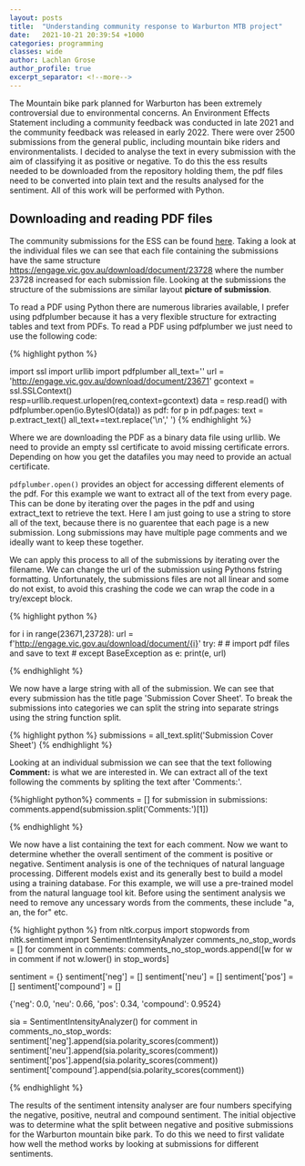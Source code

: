 ```yaml
---
layout: posts
title:  "Understanding community response to Warburton MTB project"
date:   2021-10-21 20:39:54 +1000
categories: programming
classes: wide
author: Lachlan Grose
author_profile: true
excerpt_separator: <!--more--> 
--- 
```

The Mountain bike park planned for Warburton has been extremely controversial due to environmental concerns. An Environment Effects Statement including a community feedback was conducted in late 2021 and the community feedback was released in early 2022. There were over 2500 submissions from the general public, including mountain bike riders and environmentalists. I decided to analyse the text in every submission with the aim of classifying it as positive or negative. To do this the ess results needed to be downloaded from the repository holding them, the pdf files need to be converted into plain text and the results analysed for the sentiment. All of this work will be performed with Python.


Downloading and reading PDF files
---------------------------------

The community submissions for the ESS can be found [here](!https://engage.vic.gov.au/project/warburton-iac/page/warburton-IAC-submissions). Taking a look at the individual files we can see that each file containing the submissions have the same structure https://engage.vic.gov.au/download/document/23728 where the number 23728 increased for each submission file.
Looking at the submissions the structure of the submissions are similar layout **picture of submission**. 

To read a PDF using Python there are numerous libraries available, I prefer using pdfplumber because it has a very flexible structure for extracting tables and text from PDFs. To read a PDF using pdfplumber we just need to use the following code:

{% highlight python %}

import ssl
import urllib
import pdfplumber
all_text=''
url = 'http://engage.vic.gov.au/download/document/23671'
gcontext = ssl.SSLContext()  
resp=urllib.request.urlopen(req,context=gcontext)
data = resp.read()
with pdfplumber.open(io.BytesIO(data)) as pdf:
    for p in pdf.pages:
        text = p.extract_text()
        all_text+=text.replace('\n',' ')
{% endhighlight %}


Where we are downloading the PDF as a binary data file using urllib. We need to provide an empty ssl certificate to avoid missing certificate errors. Depending on how you get the datafiles you may need to provide an actual certificate. 

`pdfplumber.open()` provides an object for accessing different elements of the pdf. For this example we want to extract all of the text from every page. This can be done by iterating over the pages in the pdf and using extract_text to retrieve the text. Here I am just going to use a string to store all of the text, because there is no guarentee that each page is a new submission. Long submissions may have multiple page comments and we ideally want to keep these together.

We can apply this process to all of the submissions by iterating over the filename. We can change the url of the submission using Pythons fstring formatting. Unfortunately, the submissions files are not all linear and some do not exist, to avoid this crashing the code we can wrap the code in a try/except block. 

{% highlight python %}

for i in range(23671,23728):
    url =  f'http://engage.vic.gov.au/download/document/{i}'
    try:
        #
        # import pdf files and save to text
        # 
    except BaseException as e:
        print(e, url)

{% endhighlight %}

We now have a large string with all of the submission. We can see that every submission has the title page 'Submission Cover Sheet'. To break the submissions into categories we can split the string into separate strings using the string function split.

{% highlight python %}
submissions = all_text.split('Submission Cover Sheet')
{% endhighlight %}

Looking at an individual submission we can see that the text following **Comment:** is what we are interested in. We can extract all of the text following the comments by spliting the text after 'Comments:'.

{%highlight python%}
comments = []
for submission in submissions:
    comments.append(submission.split('Comments:')[1])

{% endhighlight %}

We now have a list containing the text for each comment. Now we want to determine whether the overall sentiment of the comment is positive or negative. Sentiment analysis is one of the techniques of natural language processing. Different models exist and its generally best to build a model using a training database. For this example, we will use a pre-trained model from the natural language tool kit. Before using the sentiment analysis we need to remove any uncessary words from the comments, these include "a, an, the for" etc.



{% highlight python %}
from nltk.corpus import stopwords
from nltk.sentiment import SentimentIntensityAnalyzer
comments_no_stop_words = []
for comment in comments:
    comments_no_stop_words.append([w for w in comment if not w.lower() in stop_words]

sentiment = {}
sentiment['neg'] = []
sentiment['neu'] = []
sentiment['pos'] = []
sentiment['compound'] = []

{'neg': 0.0, 'neu': 0.66, 'pos': 0.34, 'compound': 0.9524}

sia = SentimentIntensityAnalyzer()
for comment in comments_no_stop_words:
    sentiment['neg'].append(sia.polarity_scores(comment))
    sentiment['neu'].append(sia.polarity_scores(comment))
    sentiment['pos'].append(sia.polarity_scores(comment))
    sentiment['compound'].append(sia.polarity_scores(comment))

{% endhighlight %}

The results of the sentiment intensity analyser are four numbers specifying the negative, positive, neutral and compound sentiment. The initial objective was to determine what the split between negative and positive submissions for the Warburton mountain bike park. To do this we need to first validate how well the method works by looking at submissions for different sentiments. 


